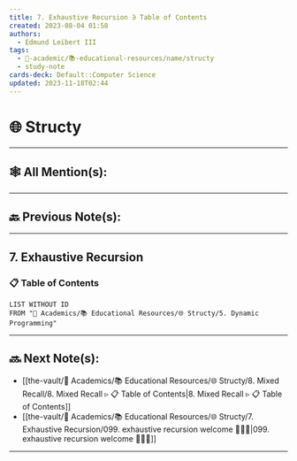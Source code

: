 ```yaml
---
title: 7. Exhaustive Recursion ∋ Table of Contents
created: 2023-08-04 01:58
authors:
  - Edmund Leibert III
tags:
  - 🔴-academic/📚-educational-resources/name/structy
  - study-note
cards-deck: Default::Computer Science
updated: 2023-11-18T02:44
---
```


# 🌐 Structy

---

## 🕸️ All Mention(s): 

---

## 🔙 Previous Note(s):

---

## 7. Exhaustive Recursion


### 📋 **Table of Contents**
```dataview
LIST WITHOUT ID
FROM "🔴 Academics/📚 Educational Resources/🌐 Structy/5. Dynamic Programming"
```


---

## 🔜 Next Note(s):
- [[the-vault/🔴 Academics/📚 Educational Resources/🌐 Structy/8. Mixed Recall/8. Mixed Recall ▹ 📋 Table of Contents|8. Mixed Recall ▹ 📋 Table of Contents]]
- [[the-vault/🔴 Academics/📚 Educational Resources/🌐 Structy/7. Exhaustive Recursion/099. exhaustive recursion welcome 👨🏽‍💻|099. exhaustive recursion welcome 👨🏽‍💻]]

---



